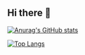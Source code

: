 ## Hi there 👋
[![Anurag's GitHub stats](https://github-readme-stats.vercel.app/api?username=SintonZZ&show_icons=true)](https://github.com/anuraghazra/github-readme-stats)

[![Top Langs](https://github-readme-stats.vercel.app/api/top-langs/?username=SintonZZ&layout=compact)](https://github.com/anuraghazra/github-readme-stats)

<!--
**SintonZZ/SintonZZ** is a ✨ _special_ ✨ repository because its `README.md` (this file) appintonZZears on your GitHub profile.

Here are some ideas to get you started:

- 🔭 I’m currently working on ...
- 🌱 I’m currently learning ...
- 👯 I’m looking to collaborate on ...
- 🤔 I’m looking for help with ...
- 💬 Ask me about ...
- 📫 How to reach me: ...
- 😄 Pronouns: ...
- ⚡ Fun fact: ...
-->

